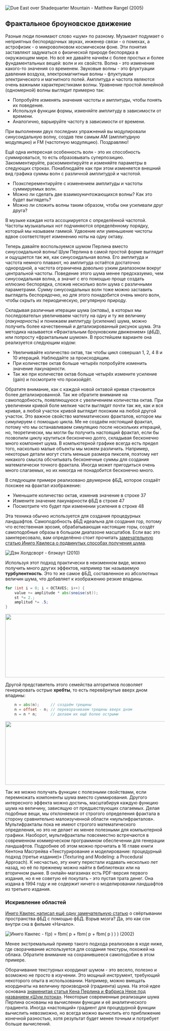 ![Due East over Shadequarter Mountain - Matthew Rangel (2005) ](rangel.jpg)

## Фрактальное броуновское движение

Разные люди понимают слово «шум» по разному. Музыкант подумает о неприятных беспорядочных звуках, инженер связи - о помехах, а астрофизик - о микроволновом космическом фоне. Эти понятия заставляют задуматься о физической природе беспорядка в окружающем мире. Но всё же давайте начнём с более простых и более фундаментальных вещей: волн и их свойств. Волна - это изменение какого-то значения со временем. Звуковые волны - это флуктуации давления воздуха, электромагнитные волны - флуктуации электрического и магнитного полей. Амплитуда и частота являются очень важными характеристиками волны. Уравнение простой линейной (одномерной) волны выглядит примерно так:

<div class="simpleFunction" data="
float amplitude = 1.;
float frequency = 1.;
y = amplitude * sin(x * frequency);
"></div>

* Попробуйте изменять значения частоты и амплитуды, чтобы понять их поведение.
* Используя функции формы, изменяйте амплитуду в зависимости от времени.
* Аналогично, варьируйте частоту в зависимости от времени.

При выполнении двух последних упражнений вы модулировали синусоидальную волну, создав тем самым AM (амплитудную модуляцию) и FM (частотную модуляцию). Поздравляю!

Ещё одна интересная особенность волн - это их способность суммироваться, то есть образовывать суперпозицию. Закомментируйте, раскомментируйте и изменяйте параметры в следующих строках. Понаблюдайте как при этом изменяется внешний вид графика суммы волн с различной амплитудой и частотой.

<div class="simpleFunction" data="
float amplitude = 1.;
float frequency = 1.;
y = sin(x * frequency);
float t = 0.01*(-u_time*130.0);
y += sin(x*frequency*2.1 + t)*4.5;
y += sin(x*frequency*1.72 + t*1.121)*4.0;
y += sin(x*frequency*2.221 + t*0.437)*5.0;
y += sin(x*frequency*3.1122+ t*4.269)*2.5;
y *= amplitude*0.06;
"></div>

* Поэксперементируйте с изменением амплитуды и частоты суммируемых волн.
* Можно ли сделать две взаимоуничтожающихся волны? Как это будет выглядеть?
* Можно ли сложить волны таким образом, чтобы они усиливали друг друга?

В музыке каждая нота ассоциируется с определённой частотой. Частоты музыкальных нот подчиняются определённому порядку, который мы называем гаммой. Удвоение или уменьшение чистоты вдвое соответствует изменению ноты на одну октаву.

Теперь давайте воспользуемся шумом Перлина вместо синусоидальной волны! Шум Перлина в самой простой форме выглядит и ощущается так же, как синусоидальная волна. Его амплитуда и частота немного плавают, но амплитуда остаётся достаточно однородной, а частота ограничена довольно узким диапазоном вокруг центральной частоты. Поведение этого шума менее предсказуемо, чем синусоидальная волна, а значит с его помощью проще создать иллюзию беспорядка, сложив несколько волн шума с различными параметрами. Сумму синусоидальных волн тоже можно заставить выглядеть беспорядочно, но для этого понадобится очень много волн, чтобы скрыть их периодическую, регулярную природу.

Складывая различные итерации шума (*октавы*), в которых мы последовательн увеличиваем частоту на одну и ту же величину (*лакунарность*) и понижаем амплитуду (*усиление*) шума, можно получить более качественный и детализированный рисунок шума. Эта методика называется «Фрактальным броуновским движением» (*фБД*), или попросту «фрактальным шумом». В простейшем варианте она реализуется следующим кодом:

<div class="simpleFunction" data="// Свойства
const int octaves = 1;
float lacunarity = 2.0;
float gain = 0.5;
//
// Начальные значения
float amplitude = 0.5;
float frequency = 1.;
//
// Цикл по октавам
for (int i = 0; i < octaves; i++) {
&#9;y += amplitude * noise(frequency*x);
&#9;frequency *= lacunarity;
&#9;amplitude *= gain;
}"></div>

* Увеличивайте количество октав, так чтобы цикл совершал 1, 2, 4 8 и 10 итераций. Наблюдайте за происходящим.
* При количестве октав больше четырёх попробуйте изменить значение лакунарности.
* Так же при количестве октав больше четырёх измените усиление (gain) и посмотрите что произойдёт.

Обратите внимание, как с каждой новой октавой кривая становится более детализированной. Так же обратите внимание на самоподобность, появляющуюся с увеличением количества октав. При увеличении кривой боле мелкие части выглядят почти так же, как и вся кривая, а любой участок кривой выглядит похожим на любой другой участок. Это важное свойство математических фракталов, которое мы симулируем с помощью цикла. Ме не создаём *настоящий* фрактал, потому что мы останавливаем симуляцию после нескольких итераций, но, теоретически, мы могли бы получить настоящий фрактал, если бы позволили циклу крутиться бесконечно долго, складывая бесконечно много компонент шума. В компьютерной графике всегда есть предел того, насколько малые объекты мы можем различить. Например, некоторые детали могут стать меньше размера пикселя, поэтому нет никакого смысла обсчитывать бесконечные суммы для создания математически точного фрактала. Иногда может пригодиться очень много слагаемых, но их никогда не понадобится бесконечно много.

В следующем примере реализовано двумерное фБД, которое создаёт похожее на фрактал изображение:

<div class='codeAndCanvas' data='2d-fbm.frag'></div>

* Уменьшите количество октав, изменив значение в строке 37
* Измените значение лакунарности фБД в строке 47
* Посмотрите что будет при изменении усиления в строке 48

Эта техника обычно используется для создания процедурных ландшафтов. Самоподобность фБД идеальна для создания гор, потому что естественная эрозия, обрабатывающая настоящие горы, создёт самоподобные образы в большом диапазоне масштабов. Если вас это заинтересовало, вам определённо стоит прочитать [замечательную статью Иниго Квилеса о подвинутых способах получения шума](http://www.iquilezles.org/www/articles/morenoise/morenoise.htm).

![ Дэн Холдсворт - блэкаут (2010)](holdsworth.jpg)

Используя этот подход практически в неизменном виде, можно получить много других эффектов, например так называемую **турбулентность**. Это то же самое фБД, составленное из абсолютных величин шума, что добавляет к изображению резкие впадины.

```glsl
for (int i = 0; i < OCTAVES; i++) {
    value += amplitude * abs(snoise(st));
    st *= 2.;
    amplitud *= .5;
}
```

<a href="../edit.php#13/turbulence.frag"><img src="turbulence-long.png"  width="520px" height="200px"></img></a>

Другой представитель этого семейства алгоритмов позволяет генерировать острые **хребты**, то есть перевёрнутые вверх дном впадины:

```glsl
    n = abs(n);     // создаём трещины
    n = offset - n; // переворачиваем трещины вверх дном
    n = n * n;      // делаем их ещё более острыми
```

<a href="../edit.php#13/ridge.frag"><img src="ridge-long.png"  width="520px" height="200px"></img></a>

Так же можно получать функции с полезными свойствами, если перемножать компоненты шума вместо суммирования. Другого интересного эффекта можно достичь, масштабируя каждую функцию шума на величину, зависящую от предшествующих слагаемых. Делая подобные вещи, мы отклоняемся от строгого определения фрактала в сторону сравнительно малоизученной области «мультифракталов». Мультифракталы пока не имеют строгого математического определения, но это не делает их менее полезными для компьютерной графики. Наоборот, мультифракталы повсеместно встречаются в современном коммерческом программном обеспечении для генерации ландшафтов. Подробнее об этом можно прочитать в 16 главе книги Кентона Масгрейва «Текстурирование и моделирование: процедурный подход (третье издание)» (Texturing and Modeling: a Procedural Approach). К несчастью, эту книгу перестали издавать несколько лет назад, но её по прежнему можно найти в библиотеках или на вторичном рынке. В онлайн-магазинах есть PDF-версия первого издания, но я не советую её покупать - это пустая трата денег. Она издана в 1994 году и не содержит ничего о моделировании ландшафтов из третьего издания.

### Искривление областей

[Иниго Квилес написал ещё одну замечательную статью](http://www.iquilezles.org/www/articles/warp/warp.htm) о свёртывании пространства фБД с помощью фБД. Взрыв мозга? Да, это как сон внутри сна в фильме «Начало».

![ Иниго Квилес - f(p) = fbm( p + fbm( p + fbm( p ) ) ) (2002)](quiles.jpg)

Менее экстремальный пример такого подхода реализован в коде ниже, где сворачивание используется для создания текстуры, похожей на облака. Обратите внимание на сохранившееся самоподобие в этом примере.

<div class='codeAndCanvas' data='clouds.frag'></div>

Оборачивание текстурных координат шумом - это весело, полезно и возможно не просто в изучении. Это мощный инструмент, требующий некоторого опыта в использовании. Например, можно вмещать координаты на величину производной (градиента) шума. На этой идее основана [знаменитая статья Кена Перлина и Фабриса Нере под названием «Шум потока»](http://evasion.imag.fr/Publications/2001/PN01/). Некоторые современные реализации шума Перлина основаны на вычислении функции и её аналитического градиента. Иногда «настоящий» градиент для процедурной функции вычислить невозможно, но всегда можно вычислить его приближение конечной разностью, хотя результат будет менее точным и потребует больше вычислений.
